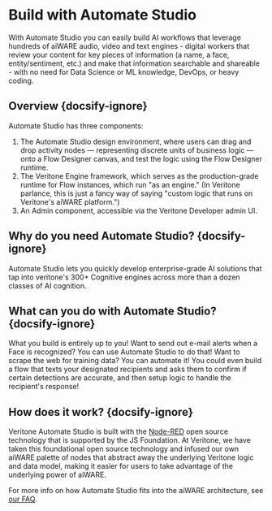 # Build with Automate Studio

With Automate Studio you can easily build AI workflows that leverage hundreds of aiWARE audio, video and text engines - digital workers that review your content for key pieces of information (a name, a face, entity/sentiment, etc.) and make that information searchable and shareable - with no need for Data Science or ML knowledge, DevOps, or heavy coding.

## Overview {docsify-ignore}

Automate Studio has three components:

1. The Automate Studio design environment, where users can drag and drop activity nodes &mdash; representing discrete units of business logic &mdash; onto a Flow Designer canvas, and test the logic using the Flow Designer runtime.
2. The Veritone Engine framework, which serves as the production-grade runtime for Flow instances, which run "as an engine." (In Veritone parlance, this is just a fancy way of saying "custom logic that runs on Veritone's aiWARE platform.")
3. An Admin component, accessible via the Veritone Developer admin UI.

## Why do you need Automate Studio? {docsify-ignore}

Automate Studio lets you quickly develop enterprise-grade AI solutions that tap into veritone's 300+ Cognitive engines across more than a dozen classes of AI cognition.

## What can you do with Automate Studio? {docsify-ignore}

What you build is entirely up to you! Want to send out e-mail alerts when a Face is recognized? You can use Automate Studio to do that! Want to scrape the web for training data? You can automate it! You could even build a flow that texts your designated recipients and asks them to confirm if certain detections are accurate, and then setup logic to handle the recipient's response!

## How does it work? {docsify-ignore}

Veritone Automate Studio is built with the [Node-RED](https://nodered.org/) open source technology that is supported by the JS Foundation. At Veritone, we have taken this foundational open source technology and infused our own aiWARE palette of nodes that abstract away the underlying Veritone logic and data model, making it easier for users to take advantage of the underlying power of aiWARE.

For more info on how Automate Studio fits into the aiWARE architecture, see [our FAQ](developer/flow/faq).
